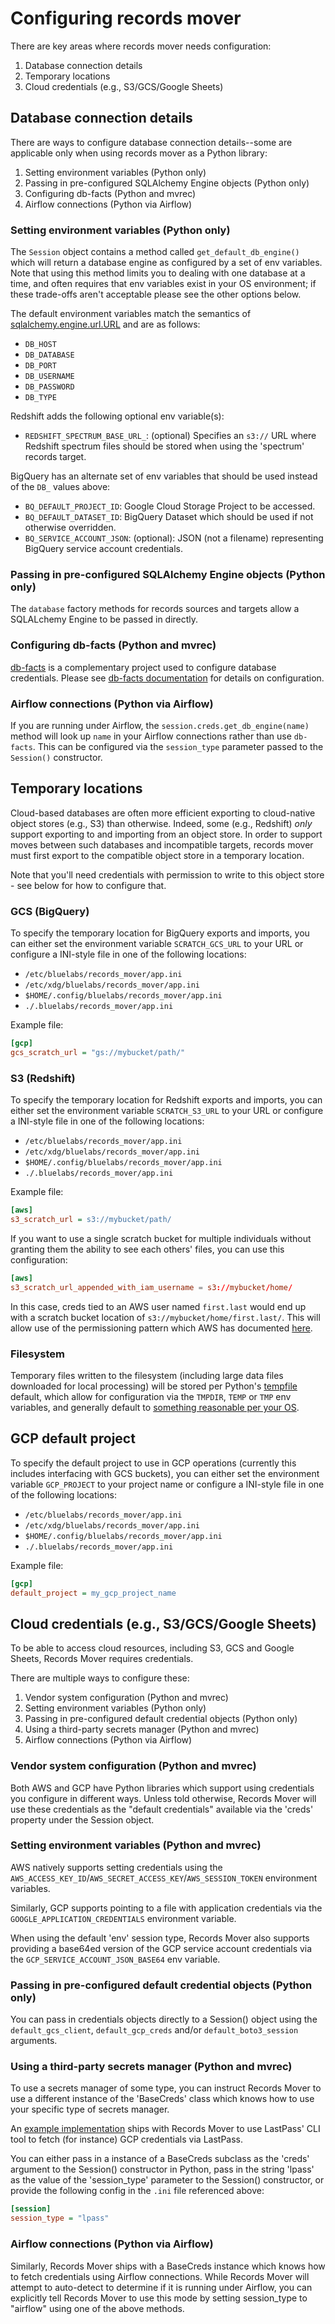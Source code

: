 # Configuring records mover

There are key areas where records mover needs configuration:

1. Database connection details
2. Temporary locations
3. Cloud credentials (e.g., S3/GCS/Google Sheets)

## Database connection details

There are ways to configure database connection details--some are
applicable only when using records mover as a Python library:

1. Setting environment variables (Python only)
2. Passing in pre-configured SQLAlchemy Engine objects (Python only)
3. Configuring db-facts (Python and mvrec)
4. Airflow connections (Python via Airflow)

### Setting environment variables (Python only)

The `Session` object contains a method called
`get_default_db_engine()` which will return a database engine as
configured by a set of env variables.  Note that using this method
limits you to dealing with one database at a time, and often requires
that env variables exist in your OS environment; if these trade-offs
aren't acceptable please see the other options below.

The default environment variables match the semantics of
[sqlalchemy.engine.url.URL](https://docs.sqlalchemy.org/en/13/core/engines.html#sqlalchemy.engine.url.URL)
and are as follows:

* `DB_HOST`
* `DB_DATABASE`
* `DB_PORT`
* `DB_USERNAME`
* `DB_PASSWORD`
* `DB_TYPE`

Redshift adds the following optional env variable(s):

* `REDSHIFT_SPECTRUM_BASE_URL_`: (optional) Specifies an `s3://` URL
  where Redshift spectrum files should be stored when using the
  'spectrum' records target.

BigQuery has an alternate set of env variables that should be used
instead of the `DB_` values above:

* `BQ_DEFAULT_PROJECT_ID`: Google Cloud Storage Project to be accessed.
* `BQ_DEFAULT_DATASET_ID`: BigQuery Dataset which should be used if
  not otherwise overridden.
* `BQ_SERVICE_ACCOUNT_JSON`: (optional): JSON (not a filename)
  representing BigQuery service account credentials.

### Passing in pre-configured SQLAlchemy Engine objects (Python only)

The `database` factory methods for records sources and targets allow a
SQLALchemy Engine to be passed in directly.

### Configuring db-facts (Python and mvrec)

[db-facts](https://github.com/bluelabsio/db-facts) is a complementary
project used to configure database credentials.  Please see
[db-facts documentation](https://github.com/bluelabsio/db-facts/blob/master/CONFIGURATION.md)
for details on configuration.

### Airflow connections (Python via Airflow)

If you are running under Airflow, the
`session.creds.get_db_engine(name)` method will look up `name` in your
Airflow connections rather than use `db-facts`.  This can be
configured via the `session_type` parameter passed to the `Session()`
constructor.

## Temporary locations

Cloud-based databases are often more efficient exporting to
cloud-native object stores (e.g., S3) than otherwise.  Indeed, some
(e.g., Redshift) *only* support exporting to and importing from an
object store.  In order to support moves between such databases and
incompatible targets, records mover must first export to the
compatible object store in a temporary location.

Note that you'll need credentials with permission to write to this
object store - see below for how to configure that.

### GCS (BigQuery)

To specify the temporary location for BigQuery exports and imports,
you can either set the environment variable `SCRATCH_GCS_URL` to your
URL or configure a INI-style file in one of the following locations:

* `/etc/bluelabs/records_mover/app.ini`
* `/etc/xdg/bluelabs/records_mover/app.ini`
* `$HOME/.config/bluelabs/records_mover/app.ini`
* `./.bluelabs/records_mover/app.ini`

Example file:

```ini
[gcp]
gcs_scratch_url = "gs://mybucket/path/"
```

### S3 (Redshift)

To specify the temporary location for Redshift exports and imports,
you can either set the environment variable `SCRATCH_S3_URL` to your
URL or configure a INI-style file in one of the following locations:

* `/etc/bluelabs/records_mover/app.ini`
* `/etc/xdg/bluelabs/records_mover/app.ini`
* `$HOME/.config/bluelabs/records_mover/app.ini`
* `./.bluelabs/records_mover/app.ini`

Example file:

```ini
[aws]
s3_scratch_url = s3://mybucket/path/
```

If you want to use a single scratch bucket for multiple individuals
without granting them the ability to see each others' files, you can
use this configuration:

```toml
[aws]
s3_scratch_url_appended_with_iam_username = s3://mybucket/home/
```

In this case, creds tied to an AWS user named `first.last` would end
up with a scratch bucket location of `s3://mybucket/home/first.last/`.
This will allow use of the permissioning pattern which AWS has
documented
[here](https://aws.amazon.com/blogs/security/writing-iam-policies-grant-access-to-user-specific-folders-in-an-amazon-s3-bucket/).

### Filesystem

Temporary files written to the filesystem (including large data files
downloaded for local processing) will be stored per Python's
[tempfile](https://docs.python.org/3/library/tempfile.html) default,
which allow for configuration via the `TMPDIR`, `TEMP` or `TMP` env
variables, and generally default to
[something reasonable per your OS](https://docs.python.org/3/library/tempfile.html#tempfile.gettempdir).

## GCP default project

To specify the default project to use in GCP operations (currently
this includes interfacing with GCS buckets), you can either set the
environment variable `GCP_PROJECT` to your project name or configure a
INI-style file in one of the following locations:

* `/etc/bluelabs/records_mover/app.ini`
* `/etc/xdg/bluelabs/records_mover/app.ini`
* `$HOME/.config/bluelabs/records_mover/app.ini`
* `./.bluelabs/records_mover/app.ini`

Example file:

```ini
[gcp]
default_project = my_gcp_project_name
```

## Cloud credentials (e.g., S3/GCS/Google Sheets)

To be able to access cloud resources, including S3, GCS and Google
Sheets, Records Mover requires credentials.

There are multiple ways to configure these:

1. Vendor system configuration (Python and mvrec)
2. Setting environment variables (Python only)
3. Passing in pre-configured default credential objects (Python only)
4. Using a third-party secrets manager (Python and mvrec)
5. Airflow connections (Python via Airflow)

### Vendor system configuration (Python and mvrec)

Both AWS and GCP have Python libraries which support using credentials
you configure in different ways.  Unless told otherwise, Records Mover
will use these credentials as the "default credentials" available via
the 'creds' property under the Session object.

### Setting environment variables (Python and mvrec)

AWS natively supports setting credentials using the
`AWS_ACCESS_KEY_ID`/`AWS_SECRET_ACCESS_KEY`/`AWS_SESSION_TOKEN`
environment variables.

Similarly, GCP supports pointing to a file with application
credentials via the `GOOGLE_APPLICATION_CREDENTIALS` environment
variable.

When using the default 'env' session type, Records Mover also supports
providing a base64ed version of the GCP service account credentials via
the `GCP_SERVICE_ACCOUNT_JSON_BASE64` env variable.

### Passing in pre-configured default credential objects (Python only)

You can pass in credentials objects directly to a Session() object
using the `default_gcs_client`, `default_gcp_creds` and/or
`default_boto3_session` arguments.

### Using a third-party secrets manager (Python and mvrec)

To use a secrets manager of some type, you can instruct Records Mover
to use a different instance of the 'BaseCreds' class which knows how
to use your specific type of secrets manager.

An [example implementation](https://github.com/bluelabsio/records-mover/blob/master/records_mover/creds/creds_via_lastpass.py)
ships with Records Mover to use LastPass' CLI tool to fetch (for
instance) GCP credentials via LastPass.

You can either pass in a instance of a BaseCreds subclass as the
'creds' argument to the Session() constructor in Python, pass in the
string 'lpass' as the value of the 'session_type' parameter to the
Session() constructor, or provide the following config in the `.ini`
file referenced above:

```ini
[session]
session_type = "lpass"
```

### Airflow connections (Python via Airflow)

Similarly, Records Mover ships with a BaseCreds instance which knows
how to fetch credentials using Airflow connections.  While Records
Mover will attempt to auto-detect to determine if it is running under
Airflow, you can explicitly tell Records Mover to use this mode by
setting session_type to "airflow" using one of the above methods.
